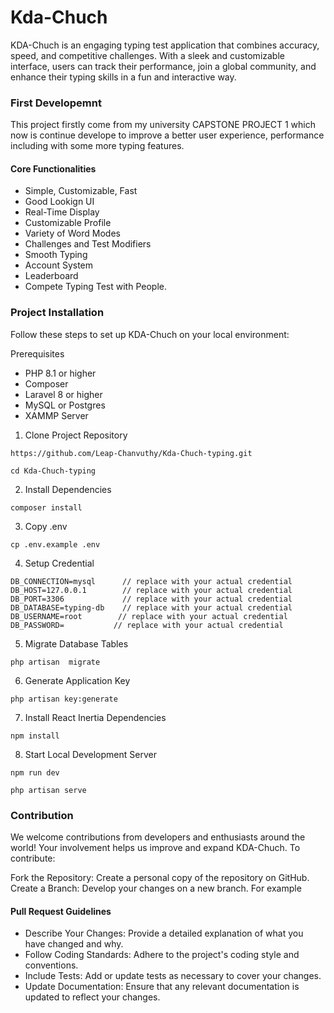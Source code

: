 
# Kda-Chuch

KDA-Chuch is an engaging typing test application that combines accuracy, speed, and competitive challenges. With a sleek and customizable interface, users can track their performance, join a global community, and enhance their typing skills in a fun and interactive way.










### First Developemnt
This project firstly come from my university CAPSTONE PROJECT 1 which now is continue develope to improve a better user experience, performance including with some more typing features. 


#### Core Functionalities
- Simple, Customizable, Fast
- Good Lookign UI
- Real-Time Display
- Customizable Profile
- Variety of Word Modes
- Challenges and Test Modifiers
- Smooth Typing
- Account System
- Leaderboard
- Compete Typing Test with People.

### Project Installation
Follow these steps to set up KDA-Chuch on your local environment:

Prerequisites
- PHP 8.1 or higher
- Composer
- Laravel 8 or higher
- MySQL or Postgres
- XAMMP Server


1. Clone Project Repository
```
https://github.com/Leap-Chanvuthy/Kda-Chuch-typing.git

cd Kda-Chuch-typing
```
2. Install Dependencies
```
composer install
```

3. Copy .env 
```
cp .env.example .env
```

4. Setup Credential

```
DB_CONNECTION=mysql      // replace with your actual credential
DB_HOST=127.0.0.1        // replace with your actual credential
DB_PORT=3306             // replace with your actual credential
DB_DATABASE=typing-db    // replace with your actual credential
DB_USERNAME=root        // replace with your actual credential
DB_PASSWORD=           // replace with your actual credential

```

5. Migrate Database Tables
```
php artisan  migrate
```

6. Generate Application Key
```
php artisan key:generate
```

7. Install React Inertia Dependencies

```
npm install

```
8. Start Local Development Server

```
npm run dev 
```

```
php artisan serve
```

### Contribution

We welcome contributions from developers and enthusiasts around the world! Your involvement helps us improve and expand KDA-Chuch. To contribute:

Fork the Repository: Create a personal copy of the repository on GitHub.
Create a Branch: Develop your changes on a new branch. For example

#### Pull Request Guidelines
- Describe Your Changes: Provide a detailed explanation of what you have changed and why.
- Follow Coding Standards: Adhere to the project's coding style and conventions.
- Include Tests: Add or update tests as necessary to cover your changes.
- Update Documentation: Ensure that any relevant documentation is updated to reflect your changes.

